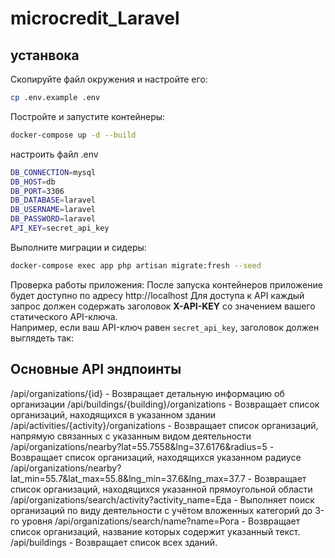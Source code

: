 # microcredit_Laravel
## устанвока
Скопируйте файл окружения и настройте его:
```sh
cp .env.example .env
```
Постройте и запустите контейнеры:
```sh
docker-compose up -d --build
```
настроить файл .env
```sh
DB_CONNECTION=mysql
DB_HOST=db
DB_PORT=3306
DB_DATABASE=laravel
DB_USERNAME=laravel
DB_PASSWORD=laravel
API_KEY=secret_api_key
```
Выполните миграции и сидеры:
```sh
docker-compose exec app php artisan migrate:fresh --seed
```
Проверка работы приложения:
После запуска контейнеров приложение будет доступно по адресу http://localhost
Для доступа к API каждый запрос должен содержать заголовок **X-API-KEY** со значением вашего статического API-ключа.  
Например, если ваш API-ключ равен `secret_api_key`, заголовок должен выглядеть так:
## Основные API эндпоинты
/api/organizations/{id} - Возвращает детальную информацию об организации
/api/buildings/{building}/organizations - Возвращает список организаций, находящихся в указанном здании
/api/activities/{activity}/organizations - Возвращает список организаций, напрямую связанных с указанным видом деятельности
/api/organizations/nearby?lat=55.7558&lng=37.6176&radius=5 - Возвращает список организаций, находящихся указанном радиусе 
/api/organizations/nearby?lat_min=55.7&lat_max=55.8&lng_min=37.6&lng_max=37.7 - Возвращает список организаций, находящихся указанной прямоугольной области
/api/organizations/search/activity?activity_name=Еда - Выполняет поиск организаций по виду деятельности с учётом вложенных категорий до 3-го уровня 
/api/organizations/search/name?name=Рога - Возвращает список организаций, название которых содержит указанный текст.
/api/buildings - Возвращает список всех зданий.
